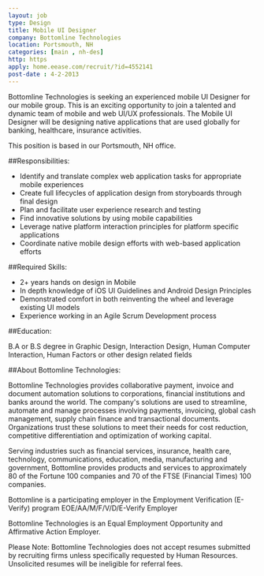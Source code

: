 ```yaml
---
layout: job
type: Design
title: Mobile UI Designer
company: Bottomline Technologies
location: Portsmouth, NH
categories: [main , nh-des]
http: https
apply: home.eease.com/recruit/?id=4552141
post-date : 4-2-2013
---
```


Bottomline Technologies is seeking an experienced mobile UI Designer for our mobile group. This is an exciting opportunity to join a talented and dynamic team of mobile and web UI/UX professionals. The Mobile UI Designer will be designing native applications that are used globally for banking, healthcare, insurance activities.

This position is based in our Portsmouth, NH office.

##Responsibilities:

* Identify and translate complex web application tasks for appropriate mobile experiences
* Create full lifecycles of application design from storyboards through final design
* Plan and facilitate user experience research and testing
* Find innovative solutions by using mobile capabilities
* Leverage native platform interaction principles for platform specific applications
* Coordinate native mobile design efforts with web-based application efforts 

##Required Skills:

* 2+ years hands on design in Mobile
* In depth knowledge of iOS UI Guidelines and Android Design Principles
* Demonstrated comfort in both reinventing the wheel and leverage existing UI models
* Experience working in an Agile Scrum Development process 

##Education:

B.A or B.S degree in Graphic Design, Interaction Design, Human Computer Interaction, Human Factors or other design related fields

##About Bottomline Technologies:

Bottomline Technologies provides collaborative payment, invoice and document automation solutions to corporations, financial institutions and banks around the world. The company's solutions are used to streamline, automate and manage processes involving payments, invoicing, global cash management, supply chain finance and transactional documents. Organizations trust these solutions to meet their needs for cost reduction, competitive differentiation and optimization of working capital.

Serving industries such as financial services, insurance, health care, technology, communications, education, media, manufacturing and government, Bottomline provides products and services to approximately 80 of the Fortune 100 companies and 70 of the FTSE (Financial Times) 100 companies.

Bottomline is a participating employer in the Employment Verification (E-Verify) program EOE/AA/M/F/V/D/E-Verify Employer

Bottomline Technologies is an Equal Employment Opportunity and Affirmative Action Employer.

Please Note: Bottomline Technologies does not accept resumes submitted by recruiting firms unless specifically requested by Human Resources. Unsolicited resumes will be ineligible for referral fees.

